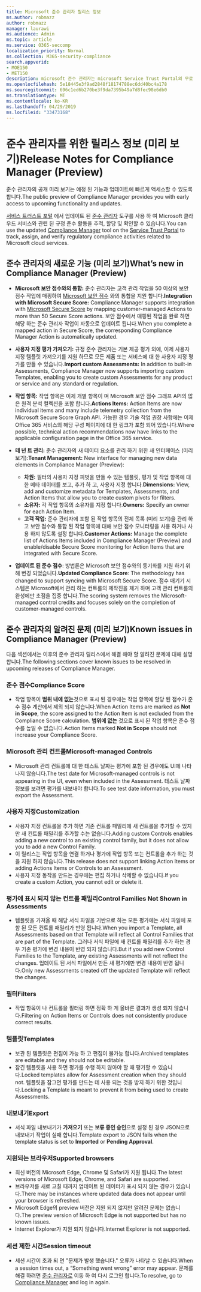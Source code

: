 ```yaml
---
title: Microsoft 준수 관리자 릴리스 정보
ms.author: robmazz
author: robmazz
manager: laurawi
ms.audience: Admin
ms.topic: article
ms.service: O365-seccomp
localization_priority: Normal
ms.collection: M365-security-compliance
search.appverid:
- MOE150
- MET150
description: microsoft 준수 관리자는 microsoft Service Trust Portal의 무료 워크플로 기반 위험 평가 도구입니다. 준수 관리자를 사용 하면 Microsoft 클라우드 서비스와 관련 된 규정 준수 활동을 추적, 할당 및 확인할 수 있습니다.
ms.openlocfilehash: 5e18445e3f9ad2848f18174788ec6dd40bc4a178
ms.sourcegitcommit: 696c1ed6b270be3f9da7395b49a7d8fec98e6db0
ms.translationtype: MT
ms.contentlocale: ko-KR
ms.lasthandoff: 04/29/2019
ms.locfileid: "33473168"
---
```

# <a name="release-notes-for-compliance-manager-preview"></a><span data-ttu-id="e8fd0-104">준수 관리자를 위한 릴리스 정보 (미리 보기)</span><span class="sxs-lookup"><span data-stu-id="e8fd0-104">Release Notes for Compliance Manager (Preview)</span></span>

<span data-ttu-id="e8fd0-105">준수 관리자의 공개 미리 보기는 예정 된 기능과 업데이트에 빠르게 액세스할 수 있도록 합니다.</span><span class="sxs-lookup"><span data-stu-id="e8fd0-105">The public preview of Compliance Manager provides you with early access to upcoming functionality and updates.</span></span>

<span data-ttu-id="e8fd0-106">[서비스 트러스트 포털](https://servicetrust.microsoft.com) 에서 업데이트 된 [준수 관리자](https://servicetrust.microsoft.com/ComplianceManager) 도구를 사용 하 여 Microsoft 클라우드 서비스와 관련 된 규정 준수 활동을 추적, 할당 및 확인할 수 있습니다.</span><span class="sxs-lookup"><span data-stu-id="e8fd0-106">You can use the updated [Compliance Manager](https://servicetrust.microsoft.com/ComplianceManager) tool on the [Service Trust Portal](https://servicetrust.microsoft.com) to track, assign, and verify regulatory compliance activities related to Microsoft cloud services.</span></span>

## <a name="whats-new-in-compliance-manager-preview"></a><span data-ttu-id="e8fd0-107">준수 관리자의 새로운 기능 (미리 보기)</span><span class="sxs-lookup"><span data-stu-id="e8fd0-107">What’s new in Compliance Manager (Preview)</span></span>

- <span data-ttu-id="e8fd0-108">**Microsoft 보안 점수와의 통합:** 준수 관리자는 고객 관리 작업을 50 이상의 보안 점수 작업에 매핑하여 [Microsoft 보안 점수](microsoft-secure-score.md) 와의 통합을 지원 합니다.</span><span class="sxs-lookup"><span data-stu-id="e8fd0-108">**Integration with Microsoft Secure Score:** Compliance Manager supports integration with [Microsoft Secure Score](microsoft-secure-score.md) by mapping customer-managed Actions to more than 50 Secure Score actions.</span></span> <span data-ttu-id="e8fd0-109">보안 점수에서 매핑된 작업을 완료 하면 해당 하는 준수 관리자 작업이 자동으로 업데이트 됩니다.</span><span class="sxs-lookup"><span data-stu-id="e8fd0-109">When you complete a mapped action in Secure Score, the corresponding Compliance Manager Action is automatically updated.</span></span>

- <span data-ttu-id="e8fd0-110">**사용자 지정 평가 가져오기:** 규정 준수 관리자는 기본 제공 평가 외에, 이제 사용자 지정 템플릿 가져오기를 지원 하므로 모든 제품 또는 서비스에 대 한 사용자 지정 평가를 만들 수 있습니다.</span><span class="sxs-lookup"><span data-stu-id="e8fd0-110">**Import custom Assessments:** In addition to built-in Assessments, Compliance Manager now supports importing custom Templates, enabling you to create custom Assessments for any product or service and any standard or regulation.</span></span>

- <span data-ttu-id="e8fd0-111">**작업 항목:** 작업 항목은 이제 개별 항목이 며 Microsoft 보안 점수 그래프 API의 많은 원격 분석 컬렉션을 포함 합니다.</span><span class="sxs-lookup"><span data-stu-id="e8fd0-111">**Actions Items:** Action Items are now individual items and many include telemetry collection from the Microsoft Secure Score Graph API.</span></span> <span data-ttu-id="e8fd0-112">가능한 경우 기술 작업 권장 사항에는 이제 Office 365 서비스의 해당 구성 페이지에 대 한 링크가 포함 되어 있습니다.</span><span class="sxs-lookup"><span data-stu-id="e8fd0-112">Where possible, technical action recommendations now have links to the applicable configuration page in the Office 365 service.</span></span>

- <span data-ttu-id="e8fd0-113">**테 넌 트 관리:** 준수 관리자의 새 데이터 요소를 관리 하기 위한 새 인터페이스 (미리 보기):</span><span class="sxs-lookup"><span data-stu-id="e8fd0-113">**Tenant Management:** New interface for managing new data elements in Compliance Manager (Preview):</span></span>
    - <span data-ttu-id="e8fd0-114">**차원:** 필터의 사용자 지정 피벗을 만들 수 있는 템플릿, 평가 및 작업 항목에 대 한 메타 데이터를 보고, 추가 하 고, 사용자 지정 합니다.</span><span class="sxs-lookup"><span data-stu-id="e8fd0-114">**Dimensions:** View, add and customize metadata for Templates, Assessments, and Action Items that allow you to create custom pivots for filters.</span></span>
    - <span data-ttu-id="e8fd0-115">**소유자:** 각 작업 항목의 소유자를 지정 합니다.</span><span class="sxs-lookup"><span data-stu-id="e8fd0-115">**Owners:** Specify an owner for each Action Item.</span></span>
    - <span data-ttu-id="e8fd0-116">**고객 작업:** 준수 관리자에 포함 된 작업 항목의 전체 목록 (미리 보기)을 관리 하 고 보안 점수와 통합 된 작업 항목에 대해 보안 점수 모니터링을 사용 하거나 사용 하지 않도록 설정 합니다.</span><span class="sxs-lookup"><span data-stu-id="e8fd0-116">**Customer Actions:** Manage the complete list of Actions Items included in Compliance Manager (Preview) and enable/disable Secure Score monitoring for Action Items that are integrated with Secure Score.</span></span>

- <span data-ttu-id="e8fd0-117">**업데이트 된 준수 점수**: 방법론은 Microsoft 보안 점수와의 동기화를 지원 하기 위해 변경 되었습니다.</span><span class="sxs-lookup"><span data-stu-id="e8fd0-117">**Updated Compliance Score**: The methodology has changed to support syncing with Microsoft Secure Score.</span></span> <span data-ttu-id="e8fd0-118">점수 매기기 시스템은 Microsoft에서 관리 하는 컨트롤의 제작진을 제거 하며 고객 관리 컨트롤의 완성에만 초점을 집중 합니다.</span><span class="sxs-lookup"><span data-stu-id="e8fd0-118">The scoring system removes the Microsoft-managed control credits and focuses solely on the completion of customer-managed controls.</span></span>

## <a name="known-issues-in-compliance-manager-preview"></a><span data-ttu-id="e8fd0-119">준수 관리자의 알려진 문제 (미리 보기)</span><span class="sxs-lookup"><span data-stu-id="e8fd0-119">Known issues in Compliance Manager (Preview)</span></span>

<span data-ttu-id="e8fd0-120">다음 섹션에서는 이후의 준수 관리자 릴리스에서 해결 해야 할 알려진 문제에 대해 설명 합니다.</span><span class="sxs-lookup"><span data-stu-id="e8fd0-120">The following sections cover known issues to be resolved in upcoming releases of Compliance Manager.</span></span>

### <a name="compliance-score"></a><span data-ttu-id="e8fd0-121">준수 점수</span><span class="sxs-lookup"><span data-stu-id="e8fd0-121">Compliance Score</span></span>

- <span data-ttu-id="e8fd0-122">작업 항목이 **범위 내에 없는**것으로 표시 된 경우에는 작업 항목에 할당 된 점수가 준수 점수 계산에서 제외 되지 않습니다.</span><span class="sxs-lookup"><span data-stu-id="e8fd0-122">When Action Items are marked as **Not in Scope**, the score assigned to the Action Item is not excluded from the Compliance Score calculation.</span></span> <span data-ttu-id="e8fd0-123">**범위에 없는** 것으로 표시 된 작업 항목은 준수 점수를 높일 수 없습니다.</span><span class="sxs-lookup"><span data-stu-id="e8fd0-123">Action Items marked **Not in Scope** should not increase your Compliance Score.</span></span>

### <a name="microsoft-managed-controls"></a><span data-ttu-id="e8fd0-124">Microsoft 관리 컨트롤</span><span class="sxs-lookup"><span data-stu-id="e8fd0-124">Microsoft-managed Controls</span></span>

- <span data-ttu-id="e8fd0-125">Microsoft 관리 컨트롤에 대 한 테스트 날짜는 평가에 포함 된 경우에도 UI에 나타나지 않습니다.</span><span class="sxs-lookup"><span data-stu-id="e8fd0-125">The test date for Microsoft-managed controls is not appearing in the UI, even when included in the Assessment.</span></span> <span data-ttu-id="e8fd0-126">테스트 날짜 정보를 보려면 평가를 내보내야 합니다.</span><span class="sxs-lookup"><span data-stu-id="e8fd0-126">To see test date information, you must export the Assessment.</span></span>

### <a name="customization"></a><span data-ttu-id="e8fd0-127">사용자 지정</span><span class="sxs-lookup"><span data-stu-id="e8fd0-127">Customization</span></span>

- <span data-ttu-id="e8fd0-128">사용자 지정 컨트롤을 추가 하면 기존 컨트롤 패밀리에 새 컨트롤을 추가할 수 있지만 새 컨트롤 패밀리를 추가할 수는 없습니다.</span><span class="sxs-lookup"><span data-stu-id="e8fd0-128">Adding custom Controls enables adding a new control to an existing control family, but it does not allow you to add a new Control Family.</span></span>
- <span data-ttu-id="e8fd0-129">이 릴리스는 작업 항목을 연결 하거나 평가에 작업 항목 또는 컨트롤을 추가 하는 것을 지원 하지 않습니다.</span><span class="sxs-lookup"><span data-stu-id="e8fd0-129">This release does not support linking Action Items or adding Actions Items or Controls to an Assessment.</span></span>
- <span data-ttu-id="e8fd0-130">사용자 지정 동작을 만드는 경우에는 편집 하거나 삭제할 수 없습니다.</span><span class="sxs-lookup"><span data-stu-id="e8fd0-130">If you create a custom Action, you cannot edit or delete it.</span></span>

### <a name="control-families-not-shown-in-assessments"></a><span data-ttu-id="e8fd0-131">평가에 표시 되지 않는 컨트롤 패밀리</span><span class="sxs-lookup"><span data-stu-id="e8fd0-131">Control Families Not Shown in Assessments</span></span>

- <span data-ttu-id="e8fd0-132">템플릿을 가져올 때 해당 서식 파일을 기반으로 하는 모든 평가에는 서식 파일에 포함 된 모든 컨트롤 패밀리가 반영 됩니다.</span><span class="sxs-lookup"><span data-stu-id="e8fd0-132">When you import a Template, all Assessments based on that Template will reflect all Control Families that are part of the Template.</span></span> <span data-ttu-id="e8fd0-133">그러나 서식 파일에 새 컨트롤 패밀리를 추가 하는 경우 기존 평가에 변경 내용이 반영 되지 않습니다.</span><span class="sxs-lookup"><span data-stu-id="e8fd0-133">But if you add new Control Families to the Template, any existing Assessments will not reflect the changes.</span></span> <span data-ttu-id="e8fd0-134">업데이트 된 서식 파일에서 만든 새 평가에만 변경 내용이 반영 됩니다.</span><span class="sxs-lookup"><span data-stu-id="e8fd0-134">Only new Assessments created off the updated Template will reflect the changes.</span></span>

### <a name="filters"></a><span data-ttu-id="e8fd0-135">필터</span><span class="sxs-lookup"><span data-stu-id="e8fd0-135">Filters</span></span>

- <span data-ttu-id="e8fd0-136">작업 항목이 나 컨트롤을 필터링 하면 정확 하 게 올바른 결과가 생성 되지 않습니다.</span><span class="sxs-lookup"><span data-stu-id="e8fd0-136">Filtering on Action Items or Controls does not consistently produce correct results.</span></span>

### <a name="templates"></a><span data-ttu-id="e8fd0-137">템플릿</span><span class="sxs-lookup"><span data-stu-id="e8fd0-137">Templates</span></span>

- <span data-ttu-id="e8fd0-138">보관 된 템플릿은 편집이 가능 하 고 편집이 불가능 합니다.</span><span class="sxs-lookup"><span data-stu-id="e8fd0-138">Archived templates are editable and they should not be editable.</span></span>
- <span data-ttu-id="e8fd0-139">잠긴 템플릿을 사용 하면 평가를 수행 하지 않아야 할 때 평가할 수 있습니다.</span><span class="sxs-lookup"><span data-stu-id="e8fd0-139">Locked templates allow for Assessment creation when they should not.</span></span> <span data-ttu-id="e8fd0-140">템플릿을 잠그면 평가를 만드는 데 사용 되는 것을 방지 하기 위한 것입니다.</span><span class="sxs-lookup"><span data-stu-id="e8fd0-140">Locking a Template is meant to prevent it from being used to create Assessments.</span></span>

### <a name="export"></a><span data-ttu-id="e8fd0-141">내보내기</span><span class="sxs-lookup"><span data-stu-id="e8fd0-141">Export</span></span>

- <span data-ttu-id="e8fd0-142">서식 파일 내보내기가 **가져오기** 또는 **보류 중인 승인**으로 설정 된 경우 JSON으로 내보내기 작업이 실패 합니다.</span><span class="sxs-lookup"><span data-stu-id="e8fd0-142">Template export to JSON fails when the template status is set to **Imported** or **Pending Approval**.</span></span>

### <a name="supported-browsers"></a><span data-ttu-id="e8fd0-143">지원되는 브라우저</span><span class="sxs-lookup"><span data-stu-id="e8fd0-143">Supported browsers</span></span>

- <span data-ttu-id="e8fd0-144">최신 버전의 Microsoft Edge, Chrome 및 Safari가 지원 됩니다.</span><span class="sxs-lookup"><span data-stu-id="e8fd0-144">The latest versions of Microsoft Edge, Chrome, and Safari are supported.</span></span>
- <span data-ttu-id="e8fd0-145">브라우저를 새로 고칠 때까지 업데이트 된 데이터가 표시 되지 않는 경우가 있습니다.</span><span class="sxs-lookup"><span data-stu-id="e8fd0-145">There may be instances where updated data does not appear until your browser is refreshed.</span></span>
- <span data-ttu-id="e8fd0-146">Microsoft Edge의 preview 버전은 지원 되지 않지만 알려진 문제는 없습니다.</span><span class="sxs-lookup"><span data-stu-id="e8fd0-146">The preview version of Microsoft Edge is not supported but has no known issues.</span></span>
- <span data-ttu-id="e8fd0-147">Internet Explorer가 지원 되지 않습니다.</span><span class="sxs-lookup"><span data-stu-id="e8fd0-147">Internet Explorer is not supported.</span></span>

### <a name="session-timeout"></a><span data-ttu-id="e8fd0-148">세션 제한 시간</span><span class="sxs-lookup"><span data-stu-id="e8fd0-148">Session timeout</span></span>

- <span data-ttu-id="e8fd0-149">세션 시간이 초과 되 면 "문제가 발생 했습니다." 오류가 나타날 수 있습니다.</span><span class="sxs-lookup"><span data-stu-id="e8fd0-149">When a session times out, a “Something went wrong” error may appear.</span></span> <span data-ttu-id="e8fd0-150">문제를 해결 하려면 [준수 관리자로](https://servicetrust.microsoft.com/ComplianceManager) 이동 하 여 다시 로그인 합니다.</span><span class="sxs-lookup"><span data-stu-id="e8fd0-150">To resolve, go to [Compliance Manager](https://servicetrust.microsoft.com/ComplianceManager) and log in again.</span></span>